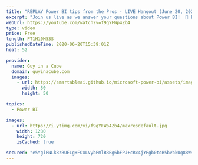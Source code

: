 ```yaml
---
title: "REPLAY Power BI tips from the Pros - LIVE Hangout (June 20, 2020)"
excerpt: "Join us live as we answer your questions about Power BI!  📢 Become a member: https://guyinacu.be/membership   *******************  Want to take your Power BI skills to the next level? We have training courses available to help you with your journey.  🎓 Guy in a Cube courses: https://guyinacu.be/courses"
webUrl: https://youtube.com/watch?v=f9gYFWp4Zb4
type: video
price: Free
length: PT1H10M53S
publishedDateTime: 2020-06-20T15:39:01Z
heat: 52

provider:
  name: Guy in a Cube
  domain: guyinacube.com
  images:
    - url: https://smartableai.github.io/microsoft-power-bi/assets/images/organizations/guyinacube.com-50x50.jpg
      width: 50
      height: 50

topics:
  - Power BI

images:
  - url: https://i.ytimg.com/vi/f9gYFWp4Zb4/maxresdefault.jpg
    width: 1280
    height: 720
    isCached: true

secured: "e5YgiPNLk8zBUELg+FOxLVybPmlBBBg6bFPJ+cRx4jYPgb0toB5bvbkUq88WsOLW2lhc6aYwUTsl9PV7vhLq3toL2lwOuzfTCxqJZhCeRywJzxmMYzFI5mb+dbEVLLPoc+My8b+knGsVJGI1L11n894UthYsqDwy6Sixg1dQtQ422tU6uTcyNFhG0bIGD56C7de/ia/ELpHU+aUDouxrOFaUGbx3aR71JO8lGufDhbVjYDHsziqnYzOwOdtQXdXB/mpxrnZBqhMWr+vVMzXNyAGj6lCAmlQuz1BSIRPvpp9zKJU9wjzTfoe4KCcMk2GwUCfqRU2/zcZ8wNWUCDZAs1oH0Jwfn9oBGWGKtn5Cj/sPqu3jVM0ezHnY/UZrbPpwfufO2TVrSAL6v4BF4j4Raw==;SW2LAu1J+JaSypWET4WnWA=="
---
```


